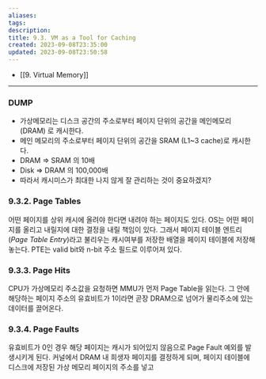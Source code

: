 ```yaml
---
aliases: 
tags: 
description:
title: 9.3. VM as a Tool for Caching
created: 2023-09-08T23:35:00
updated: 2023-09-08T23:50:58
---
```

- [[9. Virtual Memory]]

___

### DUMP

- 가상메모리는 디스크 공간의 주소로부터 페이지 단위의 공간을 메인메모리 (DRAM) 로 캐시한다.
- 메인 메모리의 주소로부터 페이지 단위의 공간을 SRAM (L1~3 cache)로 캐시한다.
- DRAM  => SRAM 의 10배
- Disk => DRAM 의 100,000배
- 따라서 캐시미스가 최대한 나지 않게 잘 관리하는 것이 중요하겠지?

### 9.3.2. Page Tables

어떤 페이지를 상위 캐시에 올려야 한다면 내려야 하는 페이지도 있다. OS는 어떤 페이지를 올리고 내릴지에 대한 결정을 내릴 책임이 있다. 그래서 페이지 테이블 엔트리 (*Page Table Entry*)라고 불리우는 캐시여부를 저장한 배열을 페이지 테이블에 저장해놓는다. PTE는 valid bit와 n-bit 주소 필드로 이루어져 있다.

### 9.3.3. Page Hits

CPU가 가상메모리 주소값을 요청하면 MMU가 먼저 Page Table을 읽는다. 그 안에 해당하는 페이지 주소의 유효비트가 1이라면 곧장 DRAM으로 넘어가 물리주소에 있는 데이터를 끌어온다.

### 9.3.4. Page Faults

유효비트가 0인 경우 해당 페이지는 캐시가 되어있지 않음으로 Page Fault 예외를 발생시키게 된다. 커널에서 DRAM 내 희생자 페이지를 결정하게 되며, 페이지 테이블에 디스크에 저장된 가상 메모리 페이지의 주소를 넣고 
